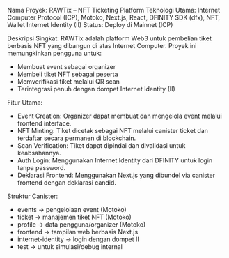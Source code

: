 
Nama Proyek: RAWTix – NFT Ticketing Platform
Teknologi Utama: Internet Computer Protocol (ICP), Motoko, Next.js, React, DFINITY SDK (dfx), NFT, Wallet Internet Identity (II)
Status: Deploy di Mainnet (ICP)

Deskripsi Singkat:
RAWTix adalah platform Web3 untuk pembelian tiket berbasis NFT yang dibangun di atas Internet Computer. Proyek ini memungkinkan pengguna untuk:
- Membuat event sebagai organizer
- Membeli tiket NFT sebagai peserta
- Memverifikasi tiket melalui QR scan
- Terintegrasi penuh dengan dompet Internet Identity (II)

Fitur Utama:
- Event Creation: Organizer dapat membuat dan mengelola event melalui frontend interface.
- NFT Minting: Tiket dicetak sebagai NFT melalui canister ticket dan terdaftar secara permanen di blockchain.
- Scan Verification: Tiket dapat dipindai dan divalidasi untuk keabsahannya.
- Auth Login: Menggunakan Internet Identity dari DFINITY untuk login tanpa password.
- Deklarasi Frontend: Menggunakan Next.js yang dibundel via canister frontend dengan deklarasi candid.

Struktur Canister:
- events → pengelolaan event (Motoko)
- ticket → manajemen tiket NFT (Motoko)
- profile → data pengguna/organizer (Motoko)
- frontend → tampilan web berbasis Next.js
- internet-identity → login dengan dompet II
- test → untuk simulasi/debug internal
